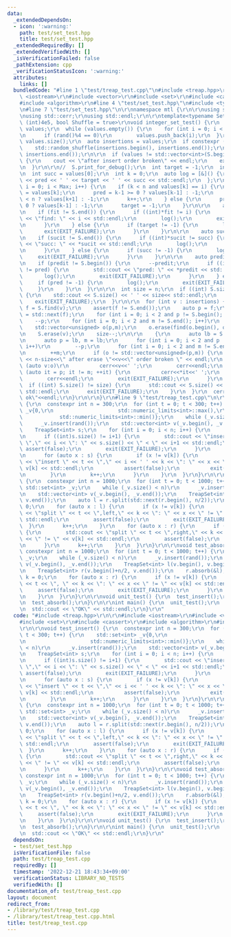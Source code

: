 ```yaml
---
data:
  _extendedDependsOn:
  - icon: ':warning:'
    path: test/set_test.hpp
    title: test/set_test.hpp
  _extendedRequiredBy: []
  _extendedVerifiedWith: []
  _isVerificationFailed: false
  _pathExtension: cpp
  _verificationStatusIcon: ':warning:'
  attributes:
    links: []
  bundledCode: "#line 1 \"test/treap_test.cpp\"\n#include <treap.hpp>\r\n\r\n#include\
    \ <iostream>\r\n#include <vector>\r\n#include <set>\r\n#include <cassert>\r\n\
    #include <algorithm>\r\n#line 4 \"test/set_test.hpp\"\n#include <type_traits>\r\
    \n#line 7 \"test/set_test.hpp\"\n\r\nnamespace mtl {\r\n\r\nusing std::cout;\r\
    \nusing std::cerr;\r\nusing std::endl;\r\n\r\ntemplate<typename Set, int Max =\
    \ (int)4e5, bool Shuffle = true>\r\nvoid integer_set_test() {\r\n  std::vector<int>\
    \ values;\r\n  while (values.empty()) {\r\n    for (int i = 0; i < Max; i++)\r\
    \n      if (rand()%4 == 0)\r\n        values.push_back(i);\r\n  }\r\n  int n =\
    \ values.size();\r\n  auto insertions = values;\r\n  if constexpr (Shuffle)\r\n\
    \    std::random_shuffle(insertions.begin(), insertions.end());\r\n\r\n  Set S(insertions.begin(),\
    \ insertions.end());\r\n\r\n  if (values != std::vector<int>(S.begin(), S.end()))\
    \ {\r\n    cout << \"after insert order broken\" << endl;\r\n    exit(EXIT_FAILURE);\r\
    \n  }\r\n\r\n//  S.print_for_debug();\r\n  int target = -1;\r\n  int pred = -1;\r\
    \n  int succ = values[0];\r\n  int k = 0;\r\n  auto log = [&]() {\r\n    std::cout\
    \ << pred << ' ' << target << ' ' << succ << std::endl;\r\n  };\r\n  for (int\
    \ i = 0; i < Max; i++) {\r\n    if (k < n and values[k] == i) {\r\n      target\
    \ = values[k];\r\n      pred = k-1 >= 0 ? values[k-1] : -1;\r\n      succ = k+1\
    \ < n ? values[k+1] : -1;\r\n      k++;\r\n    } else {\r\n      pred = k-1 >=\
    \ 0 ? values[k-1] : -1;\r\n      target = -1;\r\n    }\r\n\r\n    auto fit = S.find(i);\r\
    \n    if (fit != S.end()) {\r\n      if ((int)*fit != i) {\r\n        std::cout\
    \ << \"find: \" << i << std::endl;\r\n        log();\r\n        exit(EXIT_FAILURE);\r\
    \n      }\r\n    } else {\r\n      if (target != -1) {\r\n        log();\r\n \
    \       exit(EXIT_FAILURE);\r\n      }\r\n    }\r\n\r\n    auto sucit = S.upper_bound(i);\r\
    \n    if (sucit != S.end()) {\r\n      if ((int)*sucit != succ) {\r\n        std::cout\
    \ << \"succ: \" << *sucit << std::endl;\r\n        log();\r\n        exit(EXIT_FAILURE);\r\
    \n      }\r\n    } else {\r\n      if (succ != -1) {\r\n        log();\r\n   \
    \     exit(EXIT_FAILURE);\r\n      }\r\n    }\r\n\r\n    auto predit = S.lower_bound(i);\r\
    \n    if (predit != S.begin()) {\r\n      --predit;\r\n      if ((int)*predit\
    \ != pred) {\r\n        std::cout << \"pred: \" << *predit << std::endl;\r\n \
    \       log();\r\n        exit(EXIT_FAILURE);\r\n      }\r\n    } else {\r\n \
    \     if (pred != -1) {\r\n        log();\r\n        exit(EXIT_FAILURE);\r\n \
    \     }\r\n    }\r\n  }\r\n\r\n  int size = n;\r\n  if ((int) S.size() != size)\
    \ {\r\n    std::cout << S.size() << ' ' << size<< std::endl;\r\n    log();\r\n\
    \    exit(EXIT_FAILURE);\r\n  }\r\n\r\n  for (int v : insertions) {\r\n    auto\
    \ f = S.find(v);\r\n    assert(f != S.end());\r\n    auto p = f;\r\n    auto m\
    \ = std::next(f);\r\n    for (int i = 0; i < 2 and p != S.begin(); i++)\r\n  \
    \    --p;\r\n    for (int i = 0; i < 2 and m != S.end(); i++)\r\n      ++m;\r\n\
    \    std::vector<unsigned> o(p,m);\r\n    o.erase(find(o.begin(), o.end(), v));\r\
    \n    S.erase(v);\r\n    size--;\r\n\r\n    {\r\n      auto lb = S.lower_bound(v);\r\
    \n      auto p = lb, m = lb;\r\n      for (int i = 0; i < 2 and p != S.begin();\
    \ i++)\r\n        --p;\r\n      for (int i = 0; i < 2 and m != S.end(); i++)\r\
    \n        ++m;\r\n      if (o != std::vector<unsigned>(p,m)) {\r\n        std::cout\
    \ << n-size<<\" after erase \"<<v<<\" order broken \" << endl;\r\n        for\
    \ (auto v:o)\r\n          cerr<<v<<' ';\r\n        cerr<<endl;\r\n        for\
    \ (auto it = p; it != m; ++it) {\r\n          cerr<<*it<<' ';\r\n        }\r\n\
    \        cerr<<endl;\r\n        exit(EXIT_FAILURE);\r\n      }\r\n    }\r\n  \
    \  if ((int) S.size() != size) {\r\n      std::cout << S.size() << ' ' << size<<\
    \ std::endl;\r\n      exit(EXIT_FAILURE);\r\n    }\r\n  }\r\n  cerr<<\"integer_set_test\
    \ ok\"<<endl;\r\n}\r\n\r\n}\r\n#line 9 \"test/treap_test.cpp\"\n\r\nvoid test_insert()\
    \ {\r\n  constexpr int n = 300;\r\n  for (int t = 0; t < 300; t++) {\r\n    std::set<int>\
    \ _v{0,\r\n                     std::numeric_limits<int>::max(),\r\n         \
    \            std::numeric_limits<int>::min()};\r\n    while (_v.size() < n)\r\n\
    \      _v.insert(rand());\r\n    std::vector<int> v(_v.begin(), _v.end());\r\n\
    \    TreapSet<int> s;\r\n    for (int i = 0; i < n; i++) {\r\n      s.insert(v[i]);\r\
    \n      if ((int)s.size() != i+1) {\r\n        std::cout << \"insert \" << t <<\
    \ \",\" << i << \": \" << s.size() << \" < \" << i+1 << std::endl;\r\n       \
    \ assert(false);\r\n        exit(EXIT_FAILURE);\r\n      }\r\n      int k = 0;\r\
    \n      for (auto x : s) {\r\n        if (x != v[k]) {\r\n          std::cout\
    \ << \"insert \" << t << \",\" << i << ' ' << k << \": \" << x << \" != \" <<\
    \ v[k] << std::endl;\r\n          assert(false);\r\n          exit(EXIT_FAILURE);\r\
    \n        }\r\n        k++;\r\n      }\r\n    }\r\n  }\r\n}\r\n\r\nvoid test_split()\
    \ {\r\n  constexpr int n = 1000;\r\n  for (int t = 0; t < 1000; t++) {\r\n   \
    \ std::set<int> _v;\r\n    while (_v.size() < n)\r\n      _v.insert(rand());\r\
    \n    std::vector<int> v(_v.begin(), _v.end());\r\n    TreapSet<int> r(v.begin(),\
    \ v.end());\r\n    auto l = r.split(std::next(r.begin(), n/2));\r\n    int k =\
    \ 0;\r\n    for (auto x : l) {\r\n      if (x != v[k]) {\r\n        std::cout\
    \ << \"split \" << t << \",left,\" << k << \": \" << x << \" != \" << v[k] <<\
    \ std::endl;\r\n        assert(false);\r\n        exit(EXIT_FAILURE);\r\n    \
    \  }\r\n      k++;\r\n    }\r\n    for (auto x : r) {\r\n      if (x != v[k])\
    \ {\r\n        std::cout << \"split \" << t << \",right,\" << k << \": \" << x\
    \ << \" != \" << v[k] << std::endl;\r\n        assert(false);\r\n        exit(EXIT_FAILURE);\r\
    \n      }\r\n      k++;\r\n    }\r\n  }\r\n}\r\n\r\nvoid test_absorb() {\r\n \
    \ constexpr int n = 1000;\r\n  for (int t = 0; t < 1000; t++) {\r\n    std::set<int>\
    \ _v;\r\n    while (_v.size() < n)\r\n      _v.insert(rand());\r\n    std::vector<int>\
    \ v(_v.begin(), _v.end());\r\n    TreapSet<int> l(v.begin(), v.begin()+n/2);\r\
    \n    TreapSet<int> r(v.begin()+n/2, v.end());\r\n    r.absorb(&l);\r\n    int\
    \ k = 0;\r\n    for (auto x : r) {\r\n      if (x != v[k]) {\r\n        std::cout\
    \ << t << \", \" << k << \": \" << x << \" != \" << v[k] << std::endl;\r\n   \
    \     assert(false);\r\n        exit(EXIT_FAILURE);\r\n      }\r\n      k++;\r\
    \n    }\r\n  }\r\n}\r\n\r\nvoid unit_test() {\r\n  test_insert();\r\n  test_split();\r\
    \n  test_absorb();\r\n}\r\n\r\nint main() {\r\n  unit_test();\r\n  mtl::integer_set_test<Treap<int>>();\r\
    \n  std::cout << \"OK\" << std::endl;\r\n}\r\n"
  code: "#include <treap.hpp>\r\n\r\n#include <iostream>\r\n#include <vector>\r\n\
    #include <set>\r\n#include <cassert>\r\n#include <algorithm>\r\n#include \"set_test.hpp\"\
    \r\n\r\nvoid test_insert() {\r\n  constexpr int n = 300;\r\n  for (int t = 0;\
    \ t < 300; t++) {\r\n    std::set<int> _v{0,\r\n                     std::numeric_limits<int>::max(),\r\
    \n                     std::numeric_limits<int>::min()};\r\n    while (_v.size()\
    \ < n)\r\n      _v.insert(rand());\r\n    std::vector<int> v(_v.begin(), _v.end());\r\
    \n    TreapSet<int> s;\r\n    for (int i = 0; i < n; i++) {\r\n      s.insert(v[i]);\r\
    \n      if ((int)s.size() != i+1) {\r\n        std::cout << \"insert \" << t <<\
    \ \",\" << i << \": \" << s.size() << \" < \" << i+1 << std::endl;\r\n       \
    \ assert(false);\r\n        exit(EXIT_FAILURE);\r\n      }\r\n      int k = 0;\r\
    \n      for (auto x : s) {\r\n        if (x != v[k]) {\r\n          std::cout\
    \ << \"insert \" << t << \",\" << i << ' ' << k << \": \" << x << \" != \" <<\
    \ v[k] << std::endl;\r\n          assert(false);\r\n          exit(EXIT_FAILURE);\r\
    \n        }\r\n        k++;\r\n      }\r\n    }\r\n  }\r\n}\r\n\r\nvoid test_split()\
    \ {\r\n  constexpr int n = 1000;\r\n  for (int t = 0; t < 1000; t++) {\r\n   \
    \ std::set<int> _v;\r\n    while (_v.size() < n)\r\n      _v.insert(rand());\r\
    \n    std::vector<int> v(_v.begin(), _v.end());\r\n    TreapSet<int> r(v.begin(),\
    \ v.end());\r\n    auto l = r.split(std::next(r.begin(), n/2));\r\n    int k =\
    \ 0;\r\n    for (auto x : l) {\r\n      if (x != v[k]) {\r\n        std::cout\
    \ << \"split \" << t << \",left,\" << k << \": \" << x << \" != \" << v[k] <<\
    \ std::endl;\r\n        assert(false);\r\n        exit(EXIT_FAILURE);\r\n    \
    \  }\r\n      k++;\r\n    }\r\n    for (auto x : r) {\r\n      if (x != v[k])\
    \ {\r\n        std::cout << \"split \" << t << \",right,\" << k << \": \" << x\
    \ << \" != \" << v[k] << std::endl;\r\n        assert(false);\r\n        exit(EXIT_FAILURE);\r\
    \n      }\r\n      k++;\r\n    }\r\n  }\r\n}\r\n\r\nvoid test_absorb() {\r\n \
    \ constexpr int n = 1000;\r\n  for (int t = 0; t < 1000; t++) {\r\n    std::set<int>\
    \ _v;\r\n    while (_v.size() < n)\r\n      _v.insert(rand());\r\n    std::vector<int>\
    \ v(_v.begin(), _v.end());\r\n    TreapSet<int> l(v.begin(), v.begin()+n/2);\r\
    \n    TreapSet<int> r(v.begin()+n/2, v.end());\r\n    r.absorb(&l);\r\n    int\
    \ k = 0;\r\n    for (auto x : r) {\r\n      if (x != v[k]) {\r\n        std::cout\
    \ << t << \", \" << k << \": \" << x << \" != \" << v[k] << std::endl;\r\n   \
    \     assert(false);\r\n        exit(EXIT_FAILURE);\r\n      }\r\n      k++;\r\
    \n    }\r\n  }\r\n}\r\n\r\nvoid unit_test() {\r\n  test_insert();\r\n  test_split();\r\
    \n  test_absorb();\r\n}\r\n\r\nint main() {\r\n  unit_test();\r\n  mtl::integer_set_test<Treap<int>>();\r\
    \n  std::cout << \"OK\" << std::endl;\r\n}\r\n"
  dependsOn:
  - test/set_test.hpp
  isVerificationFile: false
  path: test/treap_test.cpp
  requiredBy: []
  timestamp: '2022-12-21 18:43:34+09:00'
  verificationStatus: LIBRARY_NO_TESTS
  verifiedWith: []
documentation_of: test/treap_test.cpp
layout: document
redirect_from:
- /library/test/treap_test.cpp
- /library/test/treap_test.cpp.html
title: test/treap_test.cpp
---
```


